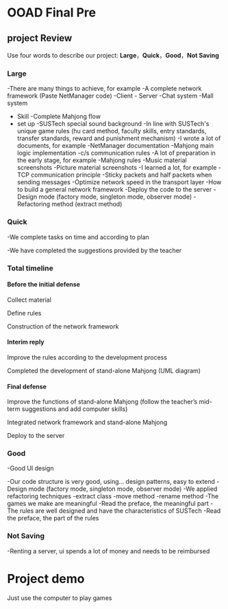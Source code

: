 # OOAD Final Pre

## project Review

Use four words to describe our project: **Large**，**Quick**，**Good**，**Not Saving**

### Large

-There are many things to achieve, for example
   -A complete network framework (Paste NetManager code)
     -Client
     - Server
   -Chat system
   -Mall system
   - Skill
   -Complete Mahjong flow
   - set up
   -SUSTech special sound background
   -In line with SUSTech's unique game rules (hu card method, faculty skills, entry standards, transfer standards, reward and punishment mechanism)
-I wrote a lot of documents, for example
   -NetManager documentation
   -Mahjong main logic implementation
   -c/s communication rules
-A lot of preparation in the early stage, for example
   -Mahjong rules
   -Music material screenshots
   -Picture material screenshots
-I learned a lot, for example
   -TCP communication principle
   -Sticky packets and half packets when sending messages
   -Optimize network speed in the transport layer
   -How to build a general network framework
   -Deploy the code to the server
   -Design mode (factory mode, singleton mode, observer mode)
   -Refactoring method (extract method)

### Quick

-We complete tasks on time and according to plan

-We have completed the suggestions provided by the teacher

### Total timeline

  #### Before the initial defense

  Collect material

  Define rules

  Construction of the network framework

  #### Interim reply

  Improve the rules according to the development process

  Completed the development of stand-alone Mahjong (UML diagram)

  #### Final defense

  Improve the functions of stand-alone Mahjong (follow the teacher’s mid-term suggestions and add computer skills)

  Integrated network framework and stand-alone Mahjong

  Deploy to the server

### Good

-Good UI design

-Our code structure is very good, using... design patterns, easy to extend
   -Design mode (factory mode, singleton mode, observer mode)
-We applied refactoring techniques
   -extract class
   -move method
   -rename method
-The games we make are meaningful
   -Read the preface, the meaningful part
-The rules are well designed and have the characteristics of SUSTech
   -Read the preface, the part of the rules

### Not Saving

-Renting a server, ui spends a lot of money and needs to be reimbursed

# Project demo

Just use the computer to play games